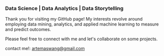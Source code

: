 ###                                                         Data Science | Data Analytics | Data Storytelling

Thank you for visiting my GitHub page! My interests revolve around employing data mining, analytics, and applied machine learning to measure and predict outcomes. 

Please feel free to connect with me and let's collaborate on some projects.

contact me!: artemaswang@gmail.com 




<!--
**artwang31/artwang31** is a ✨ _special_ ✨ repository because its `README.md` (this file) appears on your GitHub profile.

Here are some ideas to get you started:

- 🔭 I’m currently working on ...
- 🌱 I’m currently learning ...
- 👯 I’m looking to collaborate on ...
- 🤔 I’m looking for help with ...
- 💬 Ask me about ...
- 📫 How to reach me: ...
- 😄 Pronouns: ...
- ⚡ Fun fact: ...
-->
